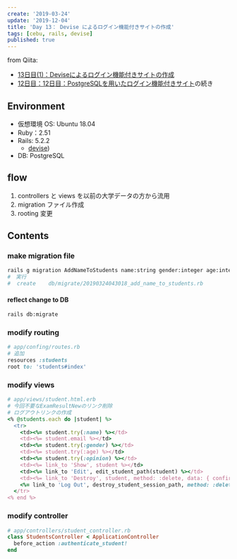 ```yaml
---
create: '2019-03-24'
update: '2019-12-04'
title: 'Day 13： Devise によるログイン機能付きサイトの作成'
tags: [cebu, rails, devise]
published: true
---
```


from Qiita:

- [13日目(1)：Deviseによるログイン機能付きサイトの作成](https://qiita.com/OriverK/items/5a867dbadbcef452c9fd)
- [12日目：12日目：PostgreSQLを用いたログイン機能付きサイト](https://qiita.com/OriverK/items/ef1883408ea924376c1c)の続き

## Environment

- 仮想環境 OS: Ubuntu 18.04
- Ruby：2.51
- Rails: 5.2.2
  - [devise](https://github.com/plataformatec/devise))
- DB: PostgreSQL

## flow

1. controllers と views を以前の大学データの方から流用
2. migration ファイル作成
3. rooting 変更

## Contents

### make migration file

```sh
rails g migration AddNameToStudents name:string gender:integer age:integer opinion:text
#　実行
#  create    db/migrate/20190324043018_add_name_to_students.rb
```

#### reflect change to DB

```sh
rails db:migrate
```

### modify routing

```rb
# app/confing/routes.rb
# 追加
resources :students
root to: 'students#index'
```

### modify views

```rb
# app/views/student.html.erb
# 今回不要なExamResultNewのリンク削除
# ログアウトリンクの作成
<% @students.each do |student| %>
  <tr>
    <td><%= student.try(:name) %></td>
    <td><%= student.email %></td>
    <td><%= student.try(:gender) %></td>
    <td><%= student.try(:age) %></td>
    <td><%= student.try(:opinion) %></td>
    <td><%= link_to 'Show', student %></td>
    <td><%= link_to 'Edit', edit_student_path(student) %></td>
    <td><%= link_to 'Destroy', student, method: :delete, data: { confirm: 'Are you sure?' } %></td>
    <%= link_to 'Log Out', destroy_student_session_path, method: :delete %>
  </tr>
<% end %>
```

### modify controller

```rb
# app/controllers/student_controller.rb
class StudentsController < ApplicationController
  before_action :authenticate_student!
end
```
